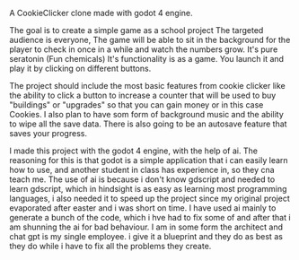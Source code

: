 A CookieClicker clone made with godot 4 engine.

The goal is to create a simple game as a school project
The targeted audience is everyone, The game will be able to sit in the background for the player to check in once in a while and watch the numbers grow. It's pure seratonin (Fun chemicals)
It's functionality is as a game. You launch it and play it by clicking on different buttons.





The project should include the most basic features from cookie clicker like the ability to click a button to increase a counter that will be used to buy "buildings" or "upgrades" so that you can gain money or in this case Cookies.
I also plan to have som form of background music and the ability to wipe all the save data.
There is also going to be an autosave feature that saves your progress.


I made this project with the godot 4 engine, with the help of ai.
The reasoning for this is that godot is a simple application that i can easily learn how to use, and another student in class has experience in, so they cna teach me.
The use of ai is because i don't know gdscript and needed to learn gdscript, which in hindsight is as easy as learning most programming languages, i also needed it to speed up the project since my original project evaporated after easter and i was short on time. I have used ai mainly to generate a bunch of the code, which i hve had to fix some of and after that i am shunning the ai for bad behaviour. I am in some form the architect and chat gpt is my single employee. i give it a blueprint and they do as best as they do while i have to fix all the problems they create.
